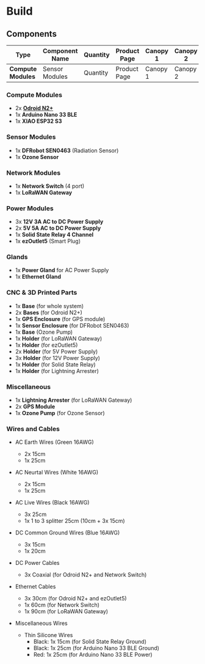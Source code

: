 # Build 

## Components
| Type | Component Name | Quantity | Product Page | Canopy 1 | Canopy 2 | Canopy 3 |
| -------- | -------- | -------- | -------- | -------- | -------- | -------- |
| **Compute Modules** | Sensor Modules | Quantity | Product Page | Canopy 1 | Canopy 2 | Canopy 3 |

### Compute Modules
* 2x [**Odroid N2+**](https://www.hardkernel.com/shop/odroid-n2-with-4gbyte-ram-2/)
* 1x **Arduino Nano 33 BLE**
* 1x **XIAO ESP32 S3**

### Sensor Modules
* 1x **DFRobot SEN0463** (Radiation Sensor)
* 1x **Ozone Sensor**

### Network Modules
* 1x **Network Switch** (4 port)
* 1x **LoRaWAN Gateway**

### Power Modules
* 3x **12V 3A AC to DC Power Supply**
* 2x **5V 5A AC to DC Power Supply** 
* 1x **Solid State Relay 4 Channel**
* 1x **ezOutlet5** (Smart Plug)

### Glands
* 1x **Power Gland** for AC Power Supply
* 1x **Ethernet Gland** 

### CNC & 3D Printed Parts
* 1x **Base** (for whole system)
* 2x **Bases** (for Odroid N2+)
* 1x **GPS Enclosure** (for GPS module)
* 1x **Sensor Enclosure** (for DFRobot SEN0463)
* 1x **Base** (Ozone Pump)
* 1x **Holder** (for LoRaWAN Gateway)
* 1x **Holder** (for ezOutlet5)
* 2x **Holder** (for 5V Power Supply)
* 3x **Holder** (for 12V Power Supply)
* 1x **Holder** (for Solid State Relay)
* 1x **Holder** (for Lightning Arrester)

### Miscellaneous
* 1x **Lightning Arrester** (for LoRaWAN Gateway)
* 2x **GPS Module**
* 1x **Ozone Pump** (for Ozone Sensor)

### Wires and Cables
* AC Earth Wires (Green 16AWG)
  * 2x 15cm 
  * 1x 25cm
  
* AC Neurtal Wires (White 16AWG)
  * 2x 15cm 
  * 1x 25cm

* AC Live Wires (Black 16AWG)
  * 3x 25cm
  * 1x 1 to 3 splitter 25cm (10cm + 3x 15cm)

* DC Common Ground Wires (Blue 16AWG)
  * 3x 15cm 
  * 1x 20cm

* DC Power Cables
  * 3x Coaxial (for Odroid N2+ and Network Switch)

* Ethernet Cables
  * 3x 30cm (for Odroid N2+ and ezOutlet5)
  * 1x 60cm (for Network Switch)
  * 1x 90cm (for LoRaWAN Gateway)

* Miscellaneous Wires
    * Thin Silicone Wires
        * Black: 1x 15cm  (for Solid State Relay Ground)
        * Black: 1x 25cm (for Arduino Nano 33 BLE Ground)
        * Red: 1x 25cm  (for Arduino Nano 33 BLE Power)
  
  
